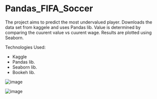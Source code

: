 # Pandas_FIFA_Soccer

The project aims to predict the most undervalued player. Downloads the data set from kaggele and uses Pandas lib. 
Value is determined by comparing the cuurent value vs cuurent wage. Results are plotted using Seaborn. 

Technologies Used:
  * Kaggle
  * Pandas lib. 
  * Seaborn lib. 
  * Bookeh lib. 




![image](https://user-images.githubusercontent.com/89990638/161448950-6475e165-2180-4893-8217-b911f54726c3.png)

![image](https://user-images.githubusercontent.com/89990638/161448991-782344f0-6050-42c0-aa4b-ab485e2cc3d1.png)


